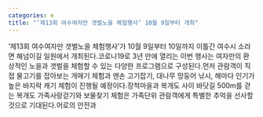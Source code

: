 ```yaml
---
categories: e
title: "‘제13회 여수여자만 갯벌노을 체험행사’ 10월 9일부터 개최"
---
```

‘제13회 여수여자만 갯벌노을 체험행사’가 10월 9일부터 10일까지 이틀간 여수시 소라면 해넘이길 일원에서 개최된다.코로나19로 3년 만에 열리는 이번 행사는 여자만의 환상적인 노을과 갯벌을 체험할 수 있는 다양한 프로그램으로 구성된다.먼저 관람객이 직접 물고기를 잡아보는 개매기 체험과 맨손 고기잡기, 대나무 망둥어 낚시, 해마다 인기가 높은 바지락 캐기 체험이 진행될 예정이다.장척마을과 복개도 사이 바닷길 500m를 걷는 복개도 가족사랑걷기와 보물찾기 체험은 가족단위 관람객에게 특별한 추억을 선사할 것으로 기대된다.어로의 안전과